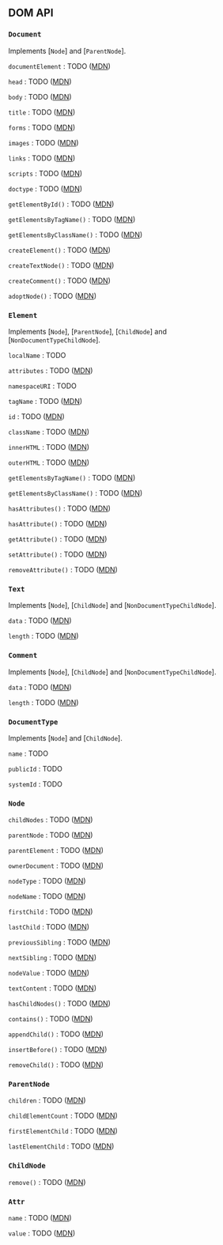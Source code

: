 DOM API
-------

### `Document`

Implements [`Node`] and [`ParentNode`].

`documentElement`
:   TODO ([MDN](https://developer.mozilla.org/en-US/docs/Web/API/document.documentElement))

`head`
:   TODO ([MDN](https://developer.mozilla.org/en-US/docs/Web/API/Document.head))

`body`
:   TODO ([MDN](https://developer.mozilla.org/en-US/docs/Web/API/Document.body))

`title`
:   TODO ([MDN](https://developer.mozilla.org/en-US/docs/Web/API/Document.title))

`forms`
:   TODO ([MDN](https://developer.mozilla.org/en-US/docs/Web/API/Document.forms))

`images`
:   TODO ([MDN](https://developer.mozilla.org/en-US/docs/Web/API/Document.images))

`links`
:   TODO ([MDN](https://developer.mozilla.org/en-US/docs/Web/API/Document.links))

`scripts`
:   TODO ([MDN](https://developer.mozilla.org/en-US/docs/Web/API/Document.scripts))

`doctype`
:   TODO ([MDN](#documenttype))

`getElementById()`
:   TODO ([MDN](https://developer.mozilla.org/en-US/docs/Web/API/Document.getElementById))

`getElementsByTagName()`
:   TODO ([MDN](https://developer.mozilla.org/en-US/docs/Web/API/document.getElementsByTagName))

`getElementsByClassName()`
:   TODO ([MDN](https://developer.mozilla.org/en-US/docs/Web/API/Document.getElementsByClassName))

`createElement()`
:   TODO ([MDN](https://developer.mozilla.org/en-US/docs/Web/API/document.createElement))

`createTextNode()`
:   TODO ([MDN](https://developer.mozilla.org/en-US/docs/Web/API/document.createTextNode))

`createComment()`
:   TODO ([MDN](https://developer.mozilla.org/en-US/docs/Web/API/document.createComment))

`adoptNode()`
:   TODO ([MDN](https://developer.mozilla.org/en-US/docs/Web/API/document.adoptNode))

### `Element`

Implements [`Node`], [`ParentNode`], [`ChildNode`] and
[`NonDocumentTypeChildNode`].

`localName`
:   TODO

`attributes`
:   TODO ([MDN](https://developer.mozilla.org/en-US/docs/Web/API/Element.attributes))

`namespaceURI`
:   TODO

`tagName`
:   TODO ([MDN](https://developer.mozilla.org/en-US/docs/Web/API/Element.tagName))

`id`
:   TODO ([MDN](https://developer.mozilla.org/en-US/docs/Web/API/Element.id))

`className`
:   TODO ([MDN](https://developer.mozilla.org/en-US/docs/Web/API/Element.className))

`innerHTML`
:   TODO ([MDN](https://developer.mozilla.org/en-US/docs/Web/API/Element.innerHTML))

`outerHTML`
:   TODO ([MDN](https://developer.mozilla.org/en-US/docs/Web/API/Element.outerHTML))

`getElementsByTagName()`
:   TODO ([MDN](https://developer.mozilla.org/en-US/docs/Web/API/Element.getElementsByTagName))

`getElementsByClassName()`
:   TODO ([MDN](https://developer.mozilla.org/en-US/docs/Web/API/Element.getElementsByClassName))

`hasAttributes()`
:   TODO ([MDN](https://developer.mozilla.org/en-US/docs/Web/API/Element.hasAttributes))

`hasAttribute()`
:   TODO ([MDN](https://developer.mozilla.org/en-US/docs/Web/API/Element.hasAttribute))

`getAttribute()`
:   TODO ([MDN](https://developer.mozilla.org/en-US/docs/Web/API/Element.getAttribute))

`setAttribute()`
:   TODO ([MDN](https://developer.mozilla.org/en-US/docs/Web/API/Element.setAttribute))

`removeAttribute()`
:   TODO ([MDN](https://developer.mozilla.org/en-US/docs/Web/API/Element.removeAttribute))

### `Text`

Implements [`Node`], [`ChildNode`] and [`NonDocumentTypeChildNode`].

`data`
:   TODO ([MDN](https://developer.mozilla.org/en-US/docs/Web/API/CharacterData#Properties))

`length`
:   TODO ([MDN](https://developer.mozilla.org/en-US/docs/Web/API/CharacterData#Properties))

### `Comment`

Implements [`Node`], [`ChildNode`] and [`NonDocumentTypeChildNode`].

`data`
:   TODO ([MDN](https://developer.mozilla.org/en-US/docs/Web/API/CharacterData#Properties))

`length`
:   TODO ([MDN](https://developer.mozilla.org/en-US/docs/Web/API/CharacterData#Properties))

### `DocumentType`

Implements [`Node`] and [`ChildNode`].

`name`
:   TODO

`publicId`
:   TODO

`systemId`
:   TODO

### `Node`

`childNodes`
:   TODO ([MDN](https://developer.mozilla.org/en-US/docs/Web/API/Node.childNodes))

`parentNode`
:   TODO ([MDN](https://developer.mozilla.org/en-US/docs/Web/API/Node.parentNode))

`parentElement`
:   TODO ([MDN](https://developer.mozilla.org/en-US/docs/Web/API/Node.parentElement))

`ownerDocument`
:   TODO ([MDN](https://developer.mozilla.org/en-US/docs/Web/API/Node.ownerDocument))

`nodeType`
:   TODO ([MDN](https://developer.mozilla.org/en-US/docs/Web/API/Node.nodeType))

`nodeName`
:   TODO ([MDN](https://developer.mozilla.org/en-US/docs/Web/API/Node.nodeName))

`firstChild`
:   TODO ([MDN](https://developer.mozilla.org/en-US/docs/Web/API/Node.firstChild))

`lastChild`
:   TODO ([MDN](https://developer.mozilla.org/en-US/docs/Web/API/Node.lastChild))

`previousSibling`
:   TODO ([MDN](https://developer.mozilla.org/en-US/docs/Web/API/Node.previousSibling))

`nextSibling`
:   TODO ([MDN](https://developer.mozilla.org/en-US/docs/Web/API/Node.nextSibling))

`nodeValue`
:   TODO ([MDN](https://developer.mozilla.org/en-US/docs/Web/API/Node.nodeValue))

`textContent`
:   TODO ([MDN](https://developer.mozilla.org/en-US/docs/Web/API/Node.textContent))

`hasChildNodes()`
:   TODO ([MDN](https://developer.mozilla.org/en-US/docs/Web/API/Node.hasChildNodes))

`contains()`
:   TODO ([MDN](https://developer.mozilla.org/en-US/docs/Web/API/Node.contains))

`appendChild()`
:   TODO ([MDN](https://developer.mozilla.org/en-US/docs/Web/API/Node.appendChild))

`insertBefore()`
:   TODO ([MDN](https://developer.mozilla.org/en-US/docs/Web/API/Node.insertBefore))

`removeChild()`
:   TODO ([MDN](https://developer.mozilla.org/en-US/docs/Web/API/Node.removeChild))

### `ParentNode`

`children`
:   TODO ([MDN](https://developer.mozilla.org/en-US/docs/Web/API/ParentNode.children))

`childElementCount`
:   TODO ([MDN](https://developer.mozilla.org/en-US/docs/Web/API/ParentNode.childElementCount))

`firstElementChild`
:   TODO ([MDN](https://developer.mozilla.org/en-US/docs/Web/API/ParentNode.firstElementChild))

`lastElementChild`
:   TODO ([MDN](https://developer.mozilla.org/en-US/docs/Web/API/ParentNode.lastElementChild))

### `ChildNode`

`remove()`
:   TODO ([MDN](https://developer.mozilla.org/en-US/docs/Web/API/ChildNode.remove))

### `Attr`

`name`
:   TODO ([MDN](https://developer.mozilla.org/en-US/docs/Web/API/Attr#Properties))

`value`
:   TODO ([MDN](https://developer.mozilla.org/en-US/docs/Web/API/Attr#Properties))
